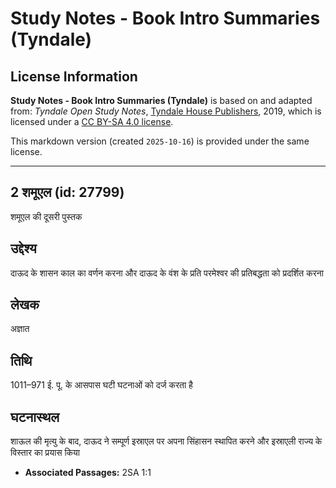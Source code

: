 # Study Notes - Book Intro Summaries (Tyndale)

## License Information

**Study Notes - Book Intro Summaries (Tyndale)** is based on and adapted from: _Tyndale Open Study Notes_, [Tyndale House Publishers](https://tyndaleopenresources.com/), 2019, which is licensed under a [CC BY-SA 4.0 license](https://creativecommons.org/licenses/by-sa/4.0/legalcode.en).

This markdown version (created `2025-10-16`) is provided under the same license.



--------------------------------

## 2 शमूएल (id: 27799)

शमूएल की दूसरी पुस्तक

उद्देश्य
--------

दाऊद के शासन काल का वर्णन करना और दाऊद के वंश के प्रति परमेश्वर की प्रतिबद्धता को प्रदर्शित करना

लेखक
----

अज्ञात

तिथि
----

1011–971 ई. पू. के आसपास घटी घटनाओं को दर्ज करता है

घटनास्थल
--------

शाऊल की मृत्यु के बाद, दाऊद ने सम्पूर्ण इस्राएल पर अपना सिंहासन स्थापित करने और इस्राएली राज्य के विस्तार का प्रयास किया

* **Associated Passages:** 2SA 1:1

